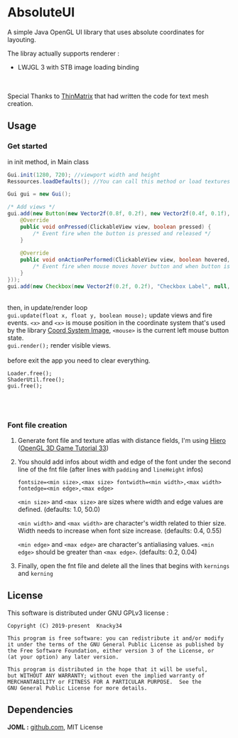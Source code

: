 # AbsoluteUI
A simple Java OpenGL UI library that uses absolute coordinates for layouting.

The libray actually supports renderer :
- LWJGL 3 with STB image loading binding

\
\
Special Thanks to [ThinMatrix](https://www.youtube.com/user/ThinMatrix/) that had written the code for text mesh creation.

## Usage
### Get started
in init method, in Main class
```java
Gui.init(1280, 720); //viewport width and height
Ressources.loadDefaults(); //You can call this method or load textures and font by yourself

Gui gui = new Gui();

/* Add views */
gui.add(new Button(new Vector2f(0.8f, 0.2f), new Vector2f(0.4f, 0.1f), "Button Title", new PressedCallback() {
    @Override
    public void onPressed(ClickableView view, boolean pressed) {
        /* Event fire when the button is pressed and released */
    }
    
    @Override
    public void onActionPerformed(ClickableView view, boolean hovered, boolean pressed) {
        /* Event fire when mouse moves hover button and when button is pressed and released */
    }
}));
gui.add(new Checkbox(new Vector2f(0.2f, 0.2f), "Checkbox Label", null, Checkbox.LABEL_LEFT));
```
\
then, in update/render loop\
`gui.update(float x, float y, boolean mouse);` update views and fire events. `<x>` and `<x>` is mouse position in the coordinate system that's used by the library [Coord System Image](https://github.com/knacky34/AbsoluteUI/blob/master/images/coordinates.png),
`<mouse>` is the current left mouse button state.\
`gui.render();` render visible views.\
\
before exit the app you need to clear everything.
```
Loader.free();
ShaderUtil.free();
gui.free();
```
<br />
<br />

### Font file creation
1. Generate font file and texture atlas with distance fields, I'm using [Hiero](https://libgdx.badlogicgames.com/tools.html) ([OpenGL 3D Game Tutorial 33](https://youtu.be/d8cfgcJR9Tk?t=91))

1. You should add infos about width and edge of the font under the second line of the fnt file (after lines with `padding` and `lineHeight` infos)

    ```
    fontsize=<min size>,<max size> fontwidth=<min width>,<max width> fontedge=<min edge>,<max edge>
    ```
    `<min size>` and `<max size>` are sizes where width and edge values are defined. (defaults: 1.0, 50.0)
    
    `<min width>` and `<max width>` are character's width related to thier size. Width needs to increase when font size increase. (defaults: 0.4, 0.55)
    
    `<min edge>` and `<max edge>` are character's antialiasing values. `<min edge>` should be greater than `<max edge>`. (defaults: 0.2, 0.04)
  
1. Finally, open the fnt file and delete all the lines that begins with `kernings` and `kerning`

## License
This software is distributed under GNU GPLv3 license :
```
Copyright (C) 2019-present  Knacky34

This program is free software: you can redistribute it and/or modify
it under the terms of the GNU General Public License as published by
the Free Software Foundation, either version 3 of the License, or
(at your option) any later version.

This program is distributed in the hope that it will be useful,
but WITHOUT ANY WARRANTY; without even the implied warranty of
MERCHANTABILITY or FITNESS FOR A PARTICULAR PURPOSE.  See the
GNU General Public License for more details.
```

## Dependencies
**JOML :** [github.com](https://github.com/JOML-CI/JOML), MIT License